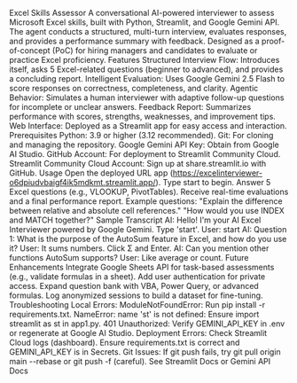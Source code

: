 Excel Skills Assessor
A conversational AI-powered interviewer to assess Microsoft Excel skills, built with Python, Streamlit, and Google Gemini API. The agent conducts a structured, multi-turn interview, evaluates responses, and provides a performance summary with feedback. Designed as a proof-of-concept (PoC) for hiring managers and candidates to evaluate or practice Excel proficiency.
Features Structured Interview Flow: Introduces itself, asks 5 Excel-related questions (beginner to advanced), and provides a concluding report.
 Intelligent Evaluation: Uses Google Gemini 2.5 Flash to score responses on correctness, completeness, and clarity. 
Agentic Behavior: Simulates a human interviewer with adaptive follow-up questions for incomplete or unclear answers.
 Feedback Report: Summarizes performance with scores, strengths, weaknesses, and improvement tips. Web Interface: Deployed as a Streamlit app for easy access and interaction.
Prerequisites Python: 3.9 or higher (3.12 recommended). Git: For cloning and managing the repository. Google Gemini API Key: Obtain from Google AI Studio. GitHub Account: For deployment to Streamlit Community Cloud. Streamlit Community Cloud Account: Sign up at share.streamlit.io with GitHub.
Usage Open the deployed URL app (https://excelinterviewer-o6dpiudvbaigf4ik5mdkmt.streamlit.app/). Type start to begin. Answer 5 Excel questions (e.g., VLOOKUP, PivotTables). Receive real-time evaluations and a final performance report. Example questions: "Explain the difference between relative and absolute cell references." "How would you use INDEX and MATCH together?"
Sample Transcript
AI: Hello! I'm your AI Excel Interviewer powered by Google Gemini. Type 'start'. User: start AI: Question 1: What is the purpose of the AutoSum feature in Excel, and how do you use it? User: It sums numbers. Click Σ and Enter. AI: Can you mention other functions AutoSum supports? User: Like average or count.
Future Enhancements Integrate Google Sheets API for task-based assessments (e.g., validate formulas in a sheet). Add user authentication for private access. Expand question bank with VBA, Power Query, or advanced formulas. Log anonymized sessions to build a dataset for fine-tuning.
Troubleshooting
Local Errors: ModuleNotFoundError: Run pip install -r requirements.txt. NameError: name 'st' is not defined: Ensure import streamlit as st in app1.py. 401 Unauthorized: Verify GEMINI_API_KEY in .env or regenerate at Google AI Studio.
Deployment Errors: Check Streamlit Cloud logs (dashboard). Ensure requirements.txt is correct and GEMINI_API_KEY is in Secrets.
Git Issues: If git push fails, try git pull origin main --rebase or git push -f (careful).
See Streamlit Docs or Gemini API Docs

